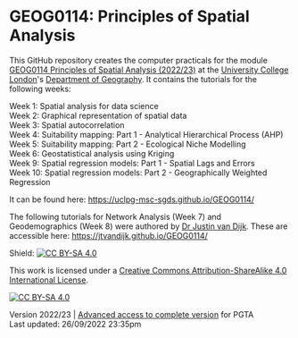 # GEOG0114: Principles of Spatial Analysis

This GitHub repository creates the computer practicals for the module [GEOG0114 Principles of Spatial Analysis (2022/23)][course] at the [University College London][uni]'s [Department of Geography][dept]. It contains the tutorials for the following weeks:

Week 1: Spatial analysis for data science <br/> Week 2: Graphical representation of spatial data <br/> Week 3: Spatial autocorrelation <br/> Week 4: Suitability mapping: Part 1 - Analytical Hierarchical Process (AHP) <br/> Week 5: Suitability mapping: Part 2 - Ecological Niche Modelling <br/> Week 6: Geostatistical analysis using Kriging <br/> Week 9: Spatial regression models: Part 1 - Spatial Lags and Errors <br/> Week 10: Spatial regression models: Part 2 - Geographically Weighted Regression

It can be found here: https://uclpg-msc-sgds.github.io/GEOG0114/

The following tutorials for Network Analysis (Week 7) and Geodemographics (Week 8) were authored by [Dr Justin van Dijk][jtvd]. These are accessible here: https://jtvandijk.github.io/GEOG0114/

Shield: [![CC BY-SA 4.0][cc-by-sa-shield]][cc-by-sa]

This work is licensed under a
[Creative Commons Attribution-ShareAlike 4.0 International License][cc-by-sa].

[![CC BY-SA 4.0][cc-by-sa-image]][cc-by-sa]

[cc-by-sa]: http://creativecommons.org/licenses/by-sa/4.0/
[cc-by-sa-image]: https://licensebuttons.net/l/by-sa/4.0/88x31.png
[cc-by-sa-shield]: https://img.shields.io/badge/License-CC%20BY--SA%204.0-lightgrey.svg
[course]: https://www.ucl.ac.uk/module-catalogue/modules/GEOG0114
[jtvd]: https://mappingdutchman.com
[uni]: https://www.ucl.ac.uk
[dept]: https://www.geog.ucl.ac.uk
[PGTA]: https://uclpg-msc-sgds.github.io/PGTA-test-version-GEOG0114/

Version 2022/23 | [Advanced access to complete version][PGTA] for PGTA <br/>
Last updated: 26/09/2022 23:35pm
